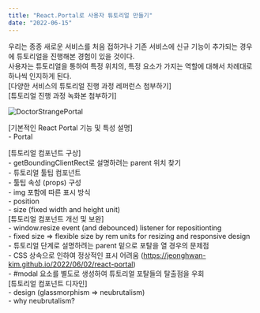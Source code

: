```yaml
---
title: "React.Portal로 사용자 튜토리얼 만들기"
date: "2022-06-15"
---
```


우리는 종종 새로운 서비스를 처음 접하거나 기존 서비스에 신규 기능이 추가되는 경우에 튜토리얼을 진행해본 경험이 있을 것이다.  
사용자는 튜토리얼을 통하여 특정 위치의, 특정 요소가 가지는 역할에 대해서 차례대로 하나씩 인지하게 된다.  
\[다양한 서비스의 튜토리얼 진행 과정 레퍼런스 첨부하기\]  
\[튜토리얼 진행 과정 녹화본 첨부하기\]

![DoctorStrangePortal](https://blog.kakaocdn.net/dn/cRdhG8/btrENu9zhyC/e9CUvdWWluIW1b5P3P81s0/img.gif)

\[기본적인 React Portal 기능 및 특성 설명\]  
\- Portal

\[튜토리얼 컴포넌트 구상\]  
\- getBoundingClientRect로 설명하려는 parent 위치 찾기  
\- 튜토리얼 툴팁 컴포넌트  
\- 툴팁 속성 (props) 구성  
\- img 포함에 따른 표시 방식  
\- position  
\- size (fixed width and height unit)  
\[튜토리얼 컴포넌트 개선 및 보완\]  
\- window.resize event (and debounced) listener for repositionting  
\- fixed size => flexible size by rem units for resizing and responsive design  
\- 튜토리얼 단계로 설명하려는 parent 밑으로 포탈을 열 경우의 문제점  
\- CSS 상속으로 인하여 정상적인 표시 어려움 (https://jeonghwan-kim.github.io/2022/06/02/react-portal)  
\- #modal 요소를 별도로 생성하여 튜토리얼 포탈들의 탈출점을 우회  
\[튜토리얼 컴포넌트 디자인\]  
\- design (glassmorphism => neubrutalism)  
\- why neubrutalism?

